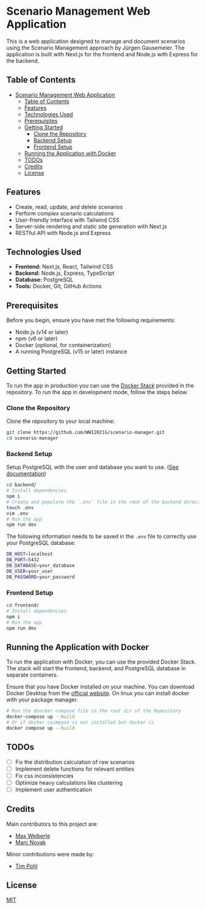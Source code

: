 # Scenario Management Web Application

This is a web application designed to manage and document scenarios using the Scenario Management approach by Jürgen Gausemeier. The application is built with Next.js for the frontend and Node.js with Express for the backend.

## Table of Contents

- [Scenario Management Web Application](#scenario-management-web-application)
  - [Table of Contents](#table-of-contents)
  - [Features](#features)
  - [Technologies Used](#technologies-used)
  - [Prerequisites](#prerequisites)
  - [Getting Started](#getting-started)
    - [Clone the Repository](#clone-the-repository)
    - [Backend Setup](#backend-setup)
    - [Frontend Setup](#frontend-setup)
  - [Running the Application with Docker](#running-the-application-with-docker)
  - [TODOs](#todos)
  - [Credits](#credits)
  - [License](#license)

## Features

- Create, read, update, and delete scenarios
- Perform complex scenario calculations
- User-friendly interface with Tailwind CSS
- Server-side rendering and static site generation with Next.js
- RESTful API with Node.js and Express

## Technologies Used

- **Frontend:** Next.js, React, Tailwind CSS
- **Backend:** Node.js, Express, TypeScript
- **Database:** PostgreSQL
- **Tools:** Docker, Git, GitHub Actions

## Prerequisites

Before you begin, ensure you have met the following requirements:

- Node.js (v14 or later)
- npm (v6 or later)
- Docker (optional, for containerization)
- A running PostgreSQL (v15 or later) instance

## Getting Started

To run the app in production you can use the [Docker Stack](#running-the-application-with-docker) provided in the repository. To run the app in development mode, follow the steps below.

### Clone the Repository

Clone the repository to your local machine:

```sh
git clone https://github.com/WWI2021G/scenario-manager.git
cd scenario-manager
```

### Backend Setup

Setup PostgreSQL with the user and database you want to use. ([See documentation](https://www.postgresql.org/docs/))
```sh
cd backend/
# Install dependencies
npm i
# Create and populate the `.env` file in the root of the backend directory.
touch .env
vim .env
# Run the app
npm run dev
```
The following information needs to be saved in the `.env` file to correctly use your PostgreSQL database:
```sh
DB_HOST=localhost
DB_PORT=5432
DB_DATABASE=your_database
DB_USER=your_user
DB_PASSWORD=your_password
```

### Frontend Setup

```sh  
cd frontend/
# Install dependencies
npm i
# Run the app
npm run dev
```

## Running the Application with Docker

To run the application with Docker, you can use the provided Docker Stack. The stack will start the frontend, backend, and PostgreSQL database in separate containers.

Ensure that you have Docker installed on your machine. You can download Docker Desktop from the [official website](https://www.docker.com/products/docker-desktop).
On linux you can install docker with your package manager. 


```sh 
# Run the doocker compose file in the root dir of the Repository
docker-compose up --build
# Or if docker coimpose is not installed but docker is
docker compose up --build
```
## TODOs
- [ ] Fix the distribution calculation of raw scenarios
- [ ] Implement delete functions for relevant entities
- [ ] Fix css inconsistencies
- [ ] Optimize heavy calculations like clustering
- [ ] Implement user authentication

## Credits
Main contributors to this project are:
- [Max Weiberle](https://github.com/Weiberle17)
- [Marc Novak](https://github.com/DonMarc00)

Minor contributions were made by:
- [Tim Pohl](https://github.com/Pohl44)

## License
[MIT](./LICENSE)

